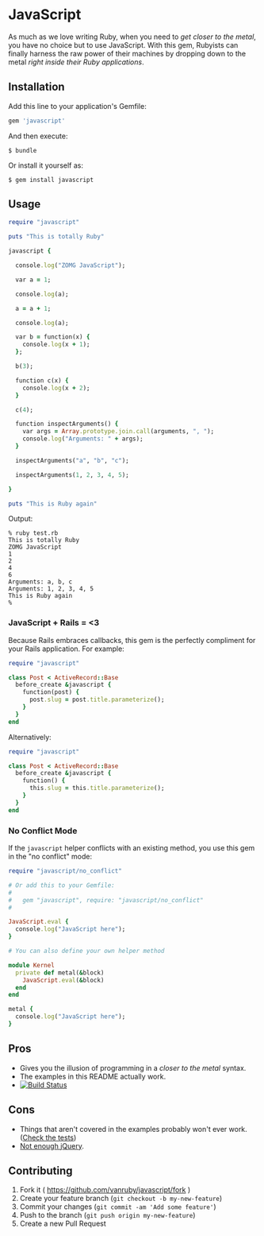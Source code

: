 # JavaScript

As much as we love writing Ruby, when you need to *get closer to the metal*, you
have no choice but to use JavaScript. With this gem, Rubyists can finally
harness the raw power of their machines by dropping down to the metal *right
inside their Ruby applications*.

## Installation

Add this line to your application's Gemfile:

```ruby
gem 'javascript'
```

And then execute:

    $ bundle

Or install it yourself as:

    $ gem install javascript

## Usage

```ruby
require "javascript"

puts "This is totally Ruby"

javascript {

  console.log("ZOMG JavaScript");

  var a = 1;

  console.log(a);

  a = a + 1;

  console.log(a);

  var b = function(x) {
    console.log(x + 1);
  };

  b(3);

  function c(x) {
    console.log(x + 2);
  }

  c(4);

  function inspectArguments() {
    var args = Array.prototype.join.call(arguments, ", ");
    console.log("Arguments: " + args);
  }

  inspectArguments("a", "b", "c");

  inspectArguments(1, 2, 3, 4, 5);

}

puts "This is Ruby again"
```

Output:

```
% ruby test.rb
This is totally Ruby
ZOMG JavaScript
1
2
4
6
Arguments: a, b, c
Arguments: 1, 2, 3, 4, 5
This is Ruby again
%
```

### JavaScript + Rails = <3

Because Rails embraces callbacks, this gem is the perfectly compliment for your
Rails application. For example:

```ruby
require "javascript"

class Post < ActiveRecord::Base
  before_create &javascript {
    function(post) {
      post.slug = post.title.parameterize();
    }
  }
end
```

Alternatively:

```ruby
require "javascript"

class Post < ActiveRecord::Base
  before_create &javascript {
    function() {
      this.slug = this.title.parameterize();
    }
  }
end
```

### No Conflict Mode

If the `javascript` helper conflicts with an existing method, you use this gem
in the "no conflict" mode:

```ruby
require "javascript/no_conflict"

# Or add this to your Gemfile:
#
#   gem "javascript", require: "javascript/no_conflict"
#

JavaScript.eval {
  console.log("JavaScript here");
}

# You can also define your own helper method

module Kernel
  private def metal(&block)
    JavaScript.eval(&block)
  end
end

metal {
  console.log("JavaScript here");
}
```

## Pros

* Gives you the illusion of programming in a *closer to the metal* syntax.
* The examples in this README actually work.
* [![Build Status](https://travis-ci.org/vanruby/javascript.svg)](https://travis-ci.org/vanruby/javascript)

## Cons

* Things that aren't covered in the examples probably won't ever work.
  ([Check the tests](/test/javascript_test.rb))
* [Not enough jQuery](http://meta.stackexchange.com/questions/45176/when-is-use-jquery-not-a-valid-answer-to-a-javascript-question).

## Contributing

1. Fork it ( https://github.com/vanruby/javascript/fork )
2. Create your feature branch (`git checkout -b my-new-feature`)
3. Commit your changes (`git commit -am 'Add some feature'`)
4. Push to the branch (`git push origin my-new-feature`)
5. Create a new Pull Request
